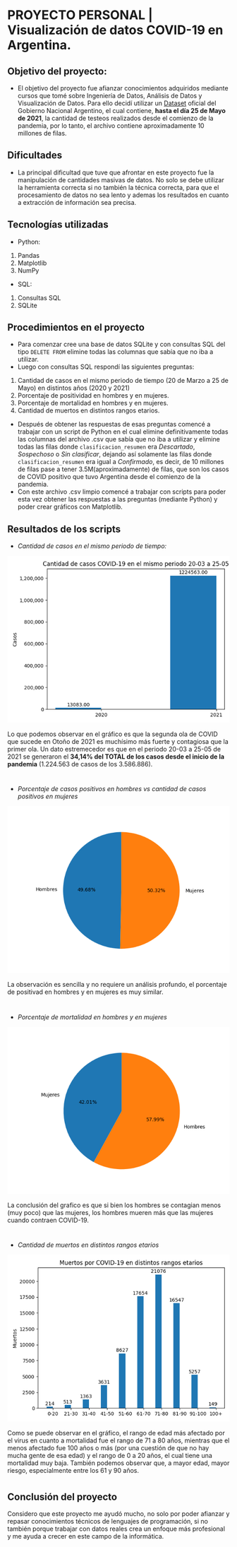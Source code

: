 # PROYECTO PERSONAL | Visualización de datos COVID-19 en Argentina. 

## Objetivo del proyecto: 
- El objetivo del proyecto fue afianzar conocimientos adquiridos mediante cursos que tomé sobre Ingeniería de Datos, Análisis de Datos y Visualización de Datos. Para ello decidí utilizar un [Dataset](https://datos.gob.ar/dataset/salud-covid-19-casos-registrados-republica-argentina) oficial del Gobierno Nacional Argentino, el cual contiene, **hasta el día 25 de Mayo de 2021**, la cantidad de testeos realizados desde el comienzo de la pandemia, por lo tanto, el archivo contiene aproximadamente 10 millones de filas.

## Dificultades
- La principal dificultad que tuve que afrontar en este proyecto fue la manipulación de cantidades masivas de datos. No solo se debe utilizar la herramienta correcta si no también la técnica correcta, para que el procesamiento de datos no sea lento y ademas los resultados en cuanto a extracción de información sea precisa.

## Tecnologías utilizadas
- Python:
1. Pandas
2. Matplotlib
3. NumPy
- SQL:
1. Consultas SQL
2. SQLite

## Procedimientos en el proyecto
- Para comenzar cree una base de datos SQLite y con consultas SQL del tipo `DELETE FROM` elimine todas las columnas que sabía que no iba a utilizar.
- Luego con consultas SQL respondí las siguientes preguntas:
1. Cantidad de casos en el mismo periodo de tiempo (20 de Marzo a 25 de Mayo) en distintos años (2020 y 2021)
2. Porcentaje de positividad en hombres y en mujeres.
3. Porcentaje de mortalidad en hombres y en mujeres.
4. Cantidad de muertos en distintos rangos etarios.
- Después de obtener las respuestas de esas preguntas comencé a trabajar con un script de Python en el cual elimine definitivamente todas las columnas del archivo .csv que sabía que no iba a utilizar y elimine todas las filas donde `clasificacion_resumen` era *Descartado*, *Sospechoso* o *Sin clasificar*, dejando así solamente las filas donde `clasificacion_resumen` era igual a *Confirmado*, es decir, de 10 millones de filas pase a tener 3.5M(aproximadamente) de filas, que son los casos de COVID positivo que tuvo Argentina desde el comienzo de la pandemia.
- Con este archivo .csv limpio comencé a trabajar con scripts para poder esta vez obtener las respuestas a las preguntas (mediante Python) y poder crear gráficos con Matplotlib.

## Resultados de los scripts
- *Cantidad de casos en el mismo periodo de tiempo:*

![Casos en el mismo periodo](CasosMismaFecha.png)

Lo que podemos observar en el gráfico es que la segunda ola de COVID que sucede en Otoño de 2021 es muchísimo más fuerte y contagiosa que la primer ola. Un dato estremecedor es que en el periodo 20-03 a 25-05 de 2021 se generaron el **34,14% del TOTAL de los casos desde el inicio de la pandemia** (1.224.563 de casos de los 3.586.886).

#

- *Porcentaje de casos positivos en hombres vs cantidad de casos positivos en mujeres*

![Porcentaje de positividad en hombres vs mujeres](CasosHombresVsMujeres.png)

La observación es sencilla y no requiere un análisis profundo, el porcentaje de positivad en hombres y en mujeres es muy similar.

#

- *Porcentaje de mortalidad en hombres y en mujeres*

![Porcentaje de mortalidad en hombres vs mujeres](MuertosHombresVsMujeres.png)

La conclusión del grafico es que si bien los hombres se contagian menos (muy poco) que las mujeres, los hombres mueren más que las mujeres cuando contraen COVID-19.

#

- *Cantidad de muertos en distintos rangos etarios*

![Cantidad de muertos en distintos rangos etarios](MuertosRangoEtario.png)

Como se puede observar en el gráfico, el rango de edad más afectado por el virus en cuanto a mortalidad fue el rango de 71 a 80 años, mientras que el menos afectado fue 100 años o más (por una cuestión de que no hay mucha gente de esa edad) y el rango de 0 a 20 años, el cual tiene una mortalidad muy baja. También podemos observar que, a mayor edad, mayor riesgo, especialmente entre los 61 y 90 años.

#

## Conclusión del proyecto

Considero que este proyecto me ayudó mucho, no solo por poder afianzar y repasar conocimientos técnicos de lenguajes de programación, si no también porque trabajar con datos reales crea un enfoque más profesional y me ayuda a crecer en este campo de la informática.
